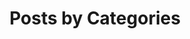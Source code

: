 ---
    title: "Posts by Categories"
    layout: categories
    permalink: /categories/
    author_profile: false
    sidebar_main: true
---